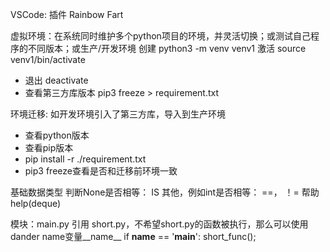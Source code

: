 VSCode: 插件
Rainbow Fart

虚拟环境：在系统同时维护多个python项目的环境，并灵活切换；或测试自己程序的不同版本；或生产/开发环境
创建 python3 -m venv venv1
激活 source venv1/bin/activate
- 退出 deactivate
- 查看第三方库版本 pip3 freeze > requirement.txt

环境迁移: 如开发环境引入了第三方库，导入到生产环境
- 查看python版本
- 查看pip版本
- pip install -r ./requirement.txt
- pip3 freeze查看是否和迁移前环境一致

基础数据类型
判断None是否相等： IS
其他，例如int是否相等： ==， ！=
帮助 help(deque)

模块：main.py 引用 short.py，不希望short.py的函数被执行，那么可以使用dander name变量__name__
if __name__ == '__main__':
    short_func();

